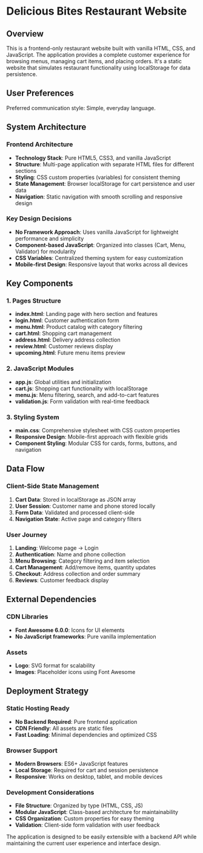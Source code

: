 # Delicious Bites Restaurant Website

## Overview

This is a frontend-only restaurant website built with vanilla HTML, CSS, and JavaScript. The application provides a complete customer experience for browsing menus, managing cart items, and placing orders. It's a static website that simulates restaurant functionality using localStorage for data persistence.

## User Preferences

Preferred communication style: Simple, everyday language.

## System Architecture

### Frontend Architecture
- **Technology Stack**: Pure HTML5, CSS3, and vanilla JavaScript
- **Structure**: Multi-page application with separate HTML files for different sections
- **Styling**: CSS custom properties (variables) for consistent theming
- **State Management**: Browser localStorage for cart persistence and user data
- **Navigation**: Static navigation with smooth scrolling and responsive design

### Key Design Decisions
- **No Framework Approach**: Uses vanilla JavaScript for lightweight performance and simplicity
- **Component-based JavaScript**: Organized into classes (Cart, Menu, Validator) for modularity
- **CSS Variables**: Centralized theming system for easy customization
- **Mobile-first Design**: Responsive layout that works across all devices

## Key Components

### 1. Pages Structure
- **index.html**: Landing page with hero section and features
- **login.html**: Customer authentication form
- **menu.html**: Product catalog with category filtering
- **cart.html**: Shopping cart management
- **address.html**: Delivery address collection
- **review.html**: Customer reviews display
- **upcoming.html**: Future menu items preview

### 2. JavaScript Modules
- **app.js**: Global utilities and initialization
- **cart.js**: Shopping cart functionality with localStorage
- **menu.js**: Menu filtering, search, and add-to-cart features
- **validation.js**: Form validation with real-time feedback

### 3. Styling System
- **main.css**: Comprehensive stylesheet with CSS custom properties
- **Responsive Design**: Mobile-first approach with flexible grids
- **Component Styling**: Modular CSS for cards, forms, buttons, and navigation

## Data Flow

### Client-Side State Management
1. **Cart Data**: Stored in localStorage as JSON array
2. **User Session**: Customer name and phone stored locally
3. **Form Data**: Validated and processed client-side
4. **Navigation State**: Active page and category filters

### User Journey
1. **Landing**: Welcome page → Login
2. **Authentication**: Name and phone collection
3. **Menu Browsing**: Category filtering and item selection
4. **Cart Management**: Add/remove items, quantity updates
5. **Checkout**: Address collection and order summary
6. **Reviews**: Customer feedback display

## External Dependencies

### CDN Libraries
- **Font Awesome 6.0.0**: Icons for UI elements
- **No JavaScript frameworks**: Pure vanilla implementation

### Assets
- **Logo**: SVG format for scalability
- **Images**: Placeholder icons using Font Awesome

## Deployment Strategy

### Static Hosting Ready
- **No Backend Required**: Pure frontend application
- **CDN Friendly**: All assets are static files
- **Fast Loading**: Minimal dependencies and optimized CSS

### Browser Support
- **Modern Browsers**: ES6+ JavaScript features
- **Local Storage**: Required for cart and session persistence
- **Responsive**: Works on desktop, tablet, and mobile devices

### Development Considerations
- **File Structure**: Organized by type (HTML, CSS, JS)
- **Modular JavaScript**: Class-based architecture for maintainability
- **CSS Organization**: Custom properties for easy theming
- **Validation**: Client-side form validation with user feedback

The application is designed to be easily extensible with a backend API while maintaining the current user experience and interface design.